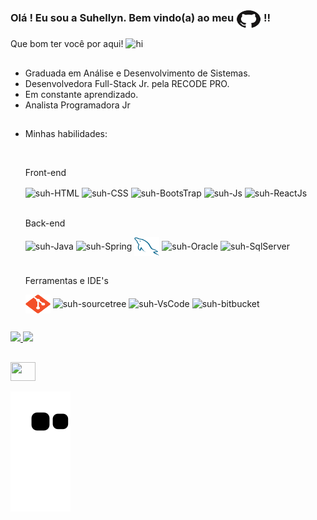 ### Olá ! Eu sou a Suhellyn. Bem vindo(a) ao meu <img align="center" alt="suh-Github" height="30" width="40" src="https://raw.githubusercontent.com/devicons/devicon/master/icons/github/github-original.svg"> !!
Que bom ter você por aqui! <img src="https://user-images.githubusercontent.com/1303154/88677602-1635ba80-d120-11ea-84d8-d263ba5fc3c0.gif" width="28px" alt="hi">
##

- Graduada em Análise e Desenvolvimento de Sistemas.
- Desenvolvedora Full-Stack Jr. pela RECODE PRO.
- Em constante aprendizado.
- Analista Programadora Jr

##
- Minhas habilidades:


  <div style="display: inline_block"><br> <p>Front-end</p>
  <img align="center" alt="suh-HTML" height="30" width="40" src="https://cdn.jsdelivr.net/gh/devicons/devicon/icons/html5/html5-plain.svg"/>
  <img align="center" alt="suh-CSS" height="30" width="40" src="https://cdn.jsdelivr.net/gh/devicons/devicon/icons/css3/css3-plain.svg"/>
  <img align="center" alt="suh-BootsTrap" height="30" width="40" src="https://cdn.jsdelivr.net/gh/devicons/devicon/icons/bootstrap/bootstrap-plain.svg">
  <img align="center" alt="suh-Js" height="30" width="40" src="https://cdn.jsdelivr.net/gh/devicons/devicon/icons/javascript/javascript-plain.svg"/>
  <img align="center" alt="suh-ReactJs" height="30" width="40" src="https://cdn.jsdelivr.net/gh/devicons/devicon/icons/react/react-original.svg">
  </div>
 
  <div style="display: inline_block"><br> <p>Back-end</p>
  <img align="center" alt="suh-Java" height="30" width="40" src="https://cdn.jsdelivr.net/gh/devicons/devicon/icons/java/java-original-wordmark.svg"> 
  <img align="center" alt="suh-Spring" height="30" width="40" src="https://cdn.jsdelivr.net/gh/devicons/devicon/icons/spring/spring-plain.svg">
  <img align="center" alt="suh-MySQL" height="30" width="40" src="https://raw.githubusercontent.com/devicons/devicon/master/icons/mysql/mysql-plain.svg">
  <img align="center" alt="suh-Oracle" height="30" width="40" src="https://cdn.jsdelivr.net/gh/devicons/devicon/icons/oracle/oracle-original.svg"> 
  <img align="center" alt="suh-SqlServer" height="30" width="40" src="https://cdn.jsdelivr.net/gh/devicons/devicon/icons/microsoftsqlserver/microsoftsqlserver-plain.svg">
  


  
  </div>
   <div style="display: inline_block"><br> <p>Ferramentas e IDE's</p>
   <img align="center" alt="suh-Git" height="30" width="40" src="https://raw.githubusercontent.com/devicons/devicon/master/icons/git/git-plain.svg">
   <img align="center" alt="suh-sourcetree" height="30" width="40" src="https://cdn.jsdelivr.net/gh/devicons/devicon/icons/sourcetree/sourcetree-original.svg">
   <img align="center" alt="suh-VsCode" height="30" width="40" src="https://cdn.jsdelivr.net/gh/devicons/devicon/icons/vscode/vscode-original.svg">
   <img align="center" alt="suh-bitbucket" height="30" width="40" src="https://cdn.jsdelivr.net/gh/devicons/devicon/icons/bitbucket/bitbucket-original-wordmark.svg">



  </div>
 
## 

 <div>
  <a href="https://github.com/suhellynaraujo">
  <img src = "https://github-readme-stats.vercel.app/api/top-langs/?username=suhellynaraujo&hide=JavaScript,SCSS,TypeScript&theme=transparent">
  <img height="180em" src="https://github-readme-stats.vercel.app/api?username=suhellynaraujo&show_icons=true&theme=transparent&include_all_commits=true&count_private=true"/>  
  
<!--  <img height="180em" src="https://github-readme-stats.vercel.app/api/top-langs/?username=suhellynaraujo&layout=compact&langs_count=7&theme=omni"/> -->
   
 
    
 </div>
  
##
  
  <div>

  <a href="https://www.linkedin.com/in/suhellyn-araujo-68a9ba1b0/" target="_blank"><img height="30" width="40" src="https://cdn.jsdelivr.net/gh/devicons/devicon/icons/linkedin/linkedin-original.svg" target="_blank"></a> 
<!--<img align="right" alt="suh-jedi" src="https://i.picasion.com/pic91/4db90680ac3e603470bc69fbc16e156f.gif" width="80" height="80" border="0" >-->
 </div>
  

  
  ![Snake animation](https://github.com/rafaballerini/rafaballerini/blob/output/github-contribution-grid-snake.svg)   
  
  
